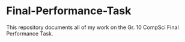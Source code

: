# Final-Performance-Task
This repository documents all of my work on the Gr. 10 CompSci Final Performance Task.
